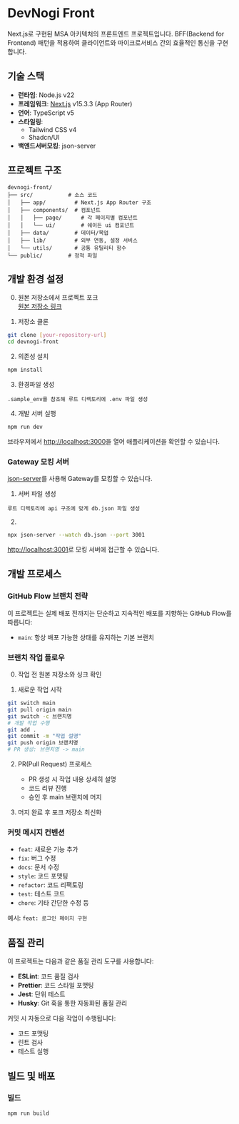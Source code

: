 # DevNogi Front

Next.js로 구현된 MSA 아키텍처의 프론트엔드 프로젝트입니다. BFF(Backend for Frontend) 패턴을 적용하여 클라이언트와 마이크로서비스 간의 효율적인 통신을 구현합니다.

## 기술 스택

- **런타임**: Node.js v22
- **프레임워크**: [Next.js](https://nextjs.org) v15.3.3 (App Router)
- **언어**: TypeScript v5
- **스타일링**: 
  - Tailwind CSS v4
  - Shadcn/UI
- **백엔드서버모킹**: json-server

## 프로젝트 구조

```
devnogi-front/
├── src/           # 소스 코드
│   ├── app/         # Next.js App Router 구조
│   ├── components/  # 컴포넌트
│   │   ├── page/      # 각 페이지별 컴포넌트
│   │   └── ui/        # 쉐이든 ui 컴포넌트
│   ├── data/        # 데이터/목업
│   ├── lib/         # 외부 연동, 설정 서비스
│   └── utils/       # 공통 유틸리티 함수
└── public/        # 정적 파일
```

## 개발 환경 설정

0. 원본 저장소에서 프로젝트 포크  
[원본 저장소 링크](https://github.com/devnogi/devnogi-react)

1. 저장소 클론
```bash
git clone [your-repository-url]
cd devnogi-front
```

2. 의존성 설치
```bash
npm install
```

3. 환경파일 생성
```plaintext
.sample_env를 참조해 루트 디렉토리에 .env 파일 생성
```

4. 개발 서버 실행
```bash
npm run dev
```

브라우저에서 [http://localhost:3000](http://localhost:3000)을 열어 애플리케이션을 확인할 수 있습니다.

### Gateway 모킹 서버

[json-server](https://github.com/typicode/json-server#readme)를 사용해 Gateway를 모킹할 수 있습니다.

1. 서버 파일 생성
```plaintext
루트 디렉토리에 api 구조에 맞게 db.json 파일 생성
```

2. 
``` bash
npx json-server --watch db.json --port 3001
```

[http://localhost:3001](http://localhost:3001)로 모킹 서버에 접근할 수 있습니다.

## 개발 프로세스

### GitHub Flow 브랜치 전략

이 프로젝트는 실제 배포 전까지는 단순하고 지속적인 배포를 지향하는 GitHub Flow를 따릅니다:

- `main`: 항상 배포 가능한 상태를 유지하는 기본 브랜치

### 브랜치 작업 플로우

0. 작업 전 원본 저장소와 싱크 확인

1. 새로운 작업 시작
```bash
git switch main
git pull origin main
git switch -c 브랜치명
# 개발 작업 수행
git add .
git commit -m "작업 설명"
git push origin 브랜치명
# PR 생성: 브랜치명 -> main
```

2. PR(Pull Request) 프로세스
   - PR 생성 시 작업 내용 상세히 설명
   - 코드 리뷰 진행
   - 승인 후 main 브랜치에 머지

3. 머지 완료 후 포크 저장소 최신화

### 커밋 메시지 컨벤션

- `feat`: 새로운 기능 추가
- `fix`: 버그 수정
- `docs`: 문서 수정
- `style`: 코드 포맷팅
- `refactor`: 코드 리팩토링
- `test`: 테스트 코드
- `chore`: 기타 간단한 수정 등

예시: `feat: 로그인 페이지 구현`

## 품질 관리

이 프로젝트는 다음과 같은 품질 관리 도구를 사용합니다:

- **ESLint**: 코드 품질 검사
- **Prettier**: 코드 스타일 포맷팅
- **Jest**: 단위 테스트
- **Husky**: Git 훅을 통한 자동화된 품질 관리

커밋 시 자동으로 다음 작업이 수행됩니다:
- 코드 포맷팅
- 린트 검사
- 테스트 실행

## 빌드 및 배포

### 빌드
```bash
npm run build
```

